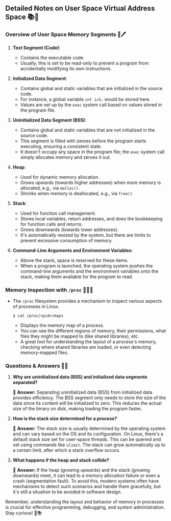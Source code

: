## Detailed Notes on User Space Virtual Address Space 📚💼

### Overview of User Space Memory Segments 📂🖊️

1. **Text Segment (Code)**:
   - Contains the executable code.
   - Usually, this is set to be read-only to prevent a program from accidentally modifying its own instructions.

2. **Initialized Data Segment**:
   - Contains global and static variables that are initialized in the source code.
   - For instance, a global variable `int i=5;` would be stored here.
   - Values are set up by the `exec` system call based on values stored in the program file.

3. **Uninitialized Data Segment (BSS)**:
   - Contains global and static variables that are not initialized in the source code.
   - This segment is filled with zeroes before the program starts executing, ensuring a consistent state.
   - It doesn't occupy any space in the program file; the `exec` system call simply allocates memory and zeroes it out.

4. **Heap**:
   - Used for dynamic memory allocation.
   - Grows upwards (towards higher addresses) when more memory is allocated, e.g., via `malloc()`.
   - Shrinks when memory is deallocated, e.g., via `free()`.

5. **Stack**:
   - Used for function call management.
   - Stores local variables, return addresses, and does the bookkeeping for function calls and returns.
   - Grows downwards (towards lower addresses).
   - It's automatically resized by the system, but there are limits to prevent excessive consumption of memory.

6. **Command-Line Arguments and Environment Variables**:
   - Above the stack, space is reserved for these items.
   - When a program is launched, the operating system pushes the command-line arguments and the environment variables onto the stack, making them available for the program to read.

### Memory Inspection with `/proc` 🕵️‍♂️💾

- The `/proc` filesystem provides a mechanism to inspect various aspects of processes in Linux.
  
  `$ cat /proc/<pid>/maps`
  
  - Displays the memory map of a process.
  - You can see the different regions of memory, their permissions, what files they might be mapped to (like shared libraries), etc.
  - A great tool for understanding the layout of a process's memory, checking where shared libraries are loaded, or even detecting memory-mapped files.

### Questions & Answers 🤔💡

1. **Why are uninitialized data (BSS) and initialized data segments separated?**

   📜 **Answer:** Separating uninitialized data (BSS) from initialized data provides efficiency. The BSS segment only needs to store the size of the data since its content will be initialized to zero. This reduces the actual size of the binary on disk, making loading the program faster.

2. **How is the stack size determined for a process?**

   📜 **Answer:** The stack size is usually determined by the operating system and can vary based on the OS and its configuration. On Linux, there's a default stack size set for user-space threads. This can be queried and set using commands like `ulimit`. The stack can grow automatically up to a certain limit, after which a stack overflow occurs.

3. **What happens if the heap and stack collide?**

   📜 **Answer:** If the heap (growing upwards) and the stack (growing downwards) meet, it can lead to a memory allocation failure or even a crash (segmentation fault). To avoid this, modern systems often have mechanisms to detect such scenarios and handle them gracefully, but it's still a situation to be avoided in software design.

Remember, understanding the layout and behavior of memory in processes is crucial for effective programming, debugging, and system administration. Stay curious! 🌟📚
